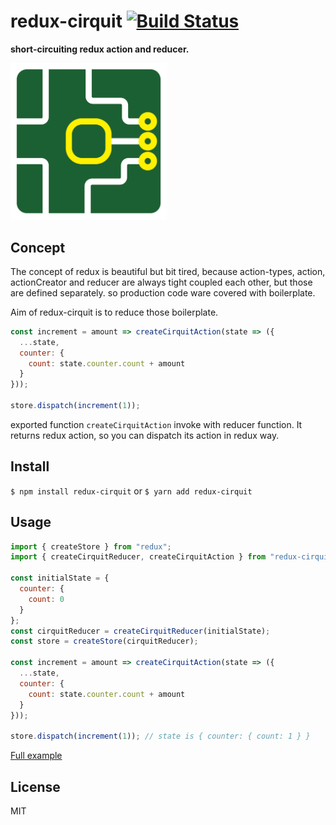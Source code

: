 # redux-cirquit [![Build Status](https://travis-ci.com/airtoxin/redux-cirquit.svg?token=PRvi8x3pzXzuck3j3Jmt&branch=master)](https://travis-ci.com/airtoxin/redux-cirquit)

__short-circuiting redux action and reducer.__

<img src="/logo.png" width="250px" />

## Concept

The concept of redux is beautiful but bit tired,
because action-types, action, actionCreator and reducer are always tight coupled each other, but those are defined separately.
so production code ware covered with boilerplate.

Aim of redux-cirquit is to reduce those boilerplate.

```js
const increment = amount => createCirquitAction(state => ({
  ...state,
  counter: {
    count: state.counter.count + amount
  }
}));

store.dispatch(increment(1));
```

exported function `createCirquitAction` invoke with reducer function.
It returns redux action, so you can dispatch its action in redux way.

## Install

`$ npm install redux-cirquit` or `$ yarn add redux-cirquit`

## Usage

```js
import { createStore } from "redux";
import { createCirquitReducer, createCirquitAction } from "redux-cirquit";

const initialState = {
  counter: {
    count: 0
  }
};
const cirquitReducer = createCirquitReducer(initialState);
const store = createStore(cirquitReducer);

const increment = amount => createCirquitAction(state => ({
  ...state,
  counter: {
    count: state.counter.count + amount
  }
}));

store.dispatch(increment(1)); // state is { counter: { count: 1 } }
```

[Full example](https://github.com/airtoxin/redux-cirquit-example)

## License

MIT
